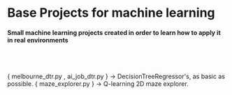 # Base Projects for machine learning

#### Small machine learning projects created in order to learn how to apply it in real environments

<br><br>

{ melbourne_dtr.py , ai_job_dtr.py } -> DecisionTreeRegressor's, as basic as possible.
{ maze_explorer.py } -> Q-learning 2D maze explorer.

